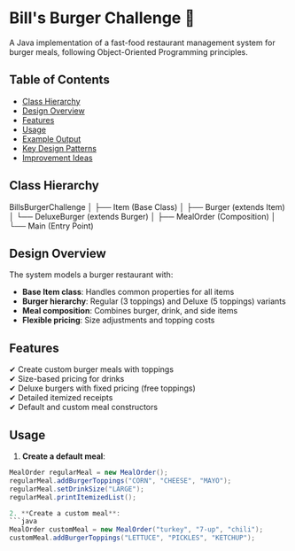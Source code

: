 # Bill's Burger Challenge 🍔

A Java implementation of a fast-food restaurant management system for burger meals, following Object-Oriented Programming principles.

## Table of Contents
- [Class Hierarchy](#class-hierarchy)
- [Design Overview](#design-overview)
- [Features](#features)
- [Usage](#usage)
- [Example Output](#example-output)
- [Key Design Patterns](#key-design-patterns)
- [Improvement Ideas](#improvement-ideas)

## Class Hierarchy

BillsBurgerChallenge
│
├── Item (Base Class)
│
├── Burger (extends Item)
│   └── DeluxeBurger (extends Burger)
│
├── MealOrder (Composition)
│
└── Main (Entry Point)



## Design Overview

The system models a burger restaurant with:
- **Base Item class**: Handles common properties for all items
- **Burger hierarchy**: Regular (3 toppings) and Deluxe (5 toppings) variants
- **Meal composition**: Combines burger, drink, and side items
- **Flexible pricing**: Size adjustments and topping costs

## Features

✔ Create custom burger meals with toppings  
✔ Size-based pricing for drinks  
✔ Deluxe burgers with fixed pricing (free toppings)  
✔ Detailed itemized receipts  
✔ Default and custom meal constructors  

## Usage

1. **Create a default meal**:
```java
MealOrder regularMeal = new MealOrder();
regularMeal.addBurgerToppings("CORN", "CHEESE", "MAYO");
regularMeal.setDrinkSize("LARGE");
regularMeal.printItemizedList();

2. **Create a custom meal**:
```java
MealOrder customMeal = new MealOrder("turkey", "7-up", "chili");
customMeal.addBurgerToppings("LETTUCE", "PICKLES", "KETCHUP");


